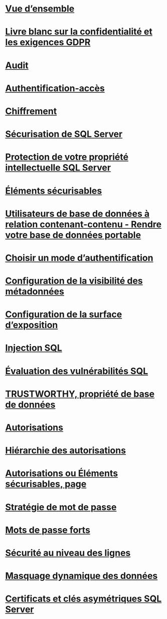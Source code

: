 # [Vue d’ensemble](security-center-for-sql-server-database-engine-and-azure-sql-database.md)  
# [Livre blanc sur la confidentialité et les exigences GDPR](microsoft-sql-and-the-gdpr-requirements.md) 
# [Audit](../../relational-databases/security/auditing/sql-server-audit-database-engine.md)
# [Authentification-accès](../../relational-databases/security/authentication-access/getting-started-with-database-engine-permissions.md)
# [Chiffrement](../../relational-databases/security/encryption/sql-server-encryption.md)
# [Sécurisation de SQL Server](securing-sql-server.md)  
# [Protection de votre propriété intellectuelle SQL Server](protecting-your-sql-server-intellectual-property.md)  
# [Éléments sécurisables](securables.md)  
# [Utilisateurs de base de données à relation contenant-contenu - Rendre votre base de données portable](contained-database-users-making-your-database-portable.md)  
# [Choisir un mode d’authentification](choose-an-authentication-mode.md)  
# [Configuration de la visibilité des métadonnées](metadata-visibility-configuration.md)  
# [Configuration de la surface d’exposition](surface-area-configuration.md)  
# [Injection SQL](sql-injection.md)
# [Évaluation des vulnérabilités SQL](sql-vulnerability-assessment.md)  
# [TRUSTWORTHY, propriété de base de données](trustworthy-database-property.md)  
# [Autorisations](permissions-database-engine.md)  
# [Hiérarchie des autorisations](permissions-hierarchy-database-engine.md)  
# [Autorisations ou Éléments sécurisables, page](permissions-or-securables-page.md)  
# [Stratégie de mot de passe](password-policy.md)  
# [Mots de passe forts](strong-passwords.md)  
# [Sécurité au niveau des lignes](row-level-security.md)  
# [Masquage dynamique des données](dynamic-data-masking.md)  
# [Certificats et clés asymétriques SQL Server](sql-server-certificates-and-asymmetric-keys.md)  
